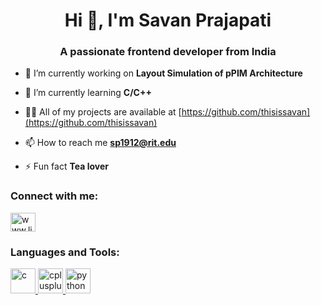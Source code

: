 <h1 align="center">Hi 👋, I'm Savan Prajapati</h1>
<h3 align="center">A passionate frontend developer from India</h3>

- 🔭 I’m currently working on **Layout Simulation of pPIM Architecture**

- 🌱 I’m currently learning **C/C++**

- 👨‍💻 All of my projects are available at [https://github.com/thisissavan](https://github.com/thisissavan)

- 📫 How to reach me **sp1912@rit.edu**

- ⚡ Fun fact **Tea lover**

<h3 align="left">Connect with me:</h3>
<p align="left">
<a href="https://linkedin.com/in/www.linkedin.com/in/psavan" target="blank"><img align="center" src="https://cdn.jsdelivr.net/npm/simple-icons@3.0.1/icons/linkedin.svg" alt="www.linkedin.com/in/psavan" height="30" width="40" /></a>
</p>

<h3 align="left">Languages and Tools:</h3>
<p align="left"> <a href="https://www.cprogramming.com/" target="_blank"> <img src="https://devicons.github.io/devicon/devicon.git/icons/c/c-original.svg" alt="c" width="40" height="40"/> </a> <a href="https://www.w3schools.com/cpp/" target="_blank"> <img src="https://devicons.github.io/devicon/devicon.git/icons/cplusplus/cplusplus-original.svg" alt="cplusplus" width="40" height="40"/> </a> <a href="https://www.python.org" target="_blank"> <img src="https://devicons.github.io/devicon/devicon.git/icons/python/python-original.svg" alt="python" width="40" height="40"/> </a> </p>


